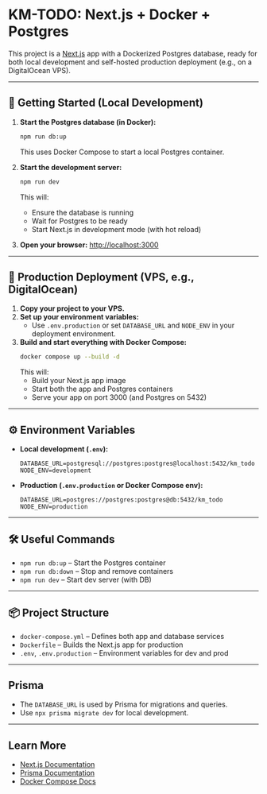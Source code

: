 # KM-TODO: Next.js + Docker + Postgres

This project is a [Next.js](https://nextjs.org) app with a Dockerized Postgres database, ready for both local development and self-hosted production deployment (e.g., on a DigitalOcean VPS).

---

## 🚀 Getting Started (Local Development)

1. **Start the Postgres database (in Docker):**
   ```bash
   npm run db:up
   ```
   This uses Docker Compose to start a local Postgres container.

2. **Start the development server:**
   ```bash
   npm run dev
   ```
   This will:
   - Ensure the database is running
   - Wait for Postgres to be ready
   - Start Next.js in development mode (with hot reload)

3. **Open your browser:**
   [http://localhost:3000](http://localhost:3000)

---

## 🐳 Production Deployment (VPS, e.g., DigitalOcean)

1. **Copy your project to your VPS.**
2. **Set up your environment variables:**
   - Use `.env.production` or set `DATABASE_URL` and `NODE_ENV` in your deployment environment.
3. **Build and start everything with Docker Compose:**
   ```bash
   docker compose up --build -d
   ```
   This will:
   - Build your Next.js app image
   - Start both the app and Postgres containers
   - Serve your app on port 3000 (and Postgres on 5432)

---

## ⚙️ Environment Variables

- **Local development (`.env`):**
  ```env
  DATABASE_URL=postgresql://postgres:postgres@localhost:5432/km_todo
  NODE_ENV=development
  ```
- **Production (`.env.production` or Docker Compose env):**
  ```env
  DATABASE_URL=postgres://postgres:postgres@db:5432/km_todo
  NODE_ENV=production
  ```

---

## 🛠️ Useful Commands

- `npm run db:up`    – Start the Postgres container
- `npm run db:down`  – Stop and remove containers
- `npm run dev`      – Start dev server (with DB)

---

## 📦 Project Structure
- `docker-compose.yml` – Defines both app and database services
- `Dockerfile`         – Builds the Next.js app for production
- `.env`, `.env.production` – Environment variables for dev and prod

---

## Prisma
- The `DATABASE_URL` is used by Prisma for migrations and queries.
- Use `npx prisma migrate dev` for local development.

---

## Learn More
- [Next.js Documentation](https://nextjs.org/docs)
- [Prisma Documentation](https://www.prisma.io/docs)
- [Docker Compose Docs](https://docs.docker.com/compose/)
